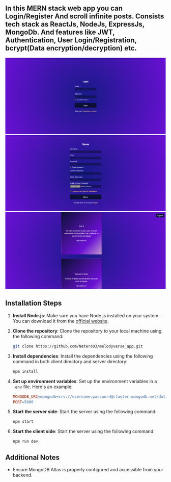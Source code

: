 ## In this MERN stack web app you can Login/Register And scroll infinite posts. Consists tech stack as ReactJs, NodeJs, ExpressJs, MongoDb. And features like JWT, Authentication, User Login/Registration, bcrypt(Data encryption/decryption) etc.
![alt text](image.png)
![alt text](image-1.png)
![alt text](image-2.png)

## Installation Steps

1. **Install Node.js**: Make sure you have Node.js installed on your system. You can download it from the [official website](https://nodejs.org/en/download/).

2. **Clone the repository**: Clone the repository to your local machine using the following command:
    ```bash
    git clone https://github.com/Netero03/melodyverse_app.git
    ```

4. **Install dependencies**: Install the dependencies using the following command in both client directory and server directory:
    ```bash
    npm install
    ```

5. **Set up environment variables**: Set up the environment variables in a `.env` file. Here's an example:
    ```makefile
    MONGODB_URI=mongodb+srv://username:password@cluster.mongodb.net/database?retryWrites=true&w=majority
    PORT=5000
    ```

6. **Start the server side**: Start the server using the following command:
    ```bash
    npm start
    ```

7. **Start the client side**: Start the server using the following command:
    ```bash
    npm run dev
    ```

## Additional Notes

- Ensure MongoDB Atlas is properly configured and accessible from your backend.

